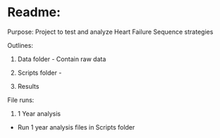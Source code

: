 # Readme:

Purpose: Project to test and analyze Heart Failure Sequence strategies

Outlines:

1.  Data folder - Contain raw data

2.  Scripts folder -

3.  Results

File runs:

1.  1 Year analysis

-   Run 1 year analysis files in Scripts folder
